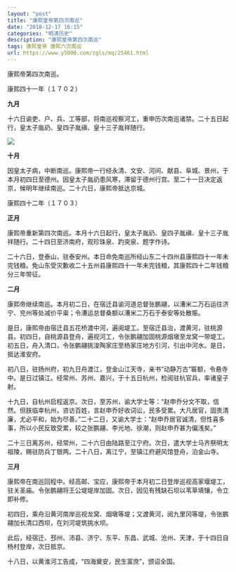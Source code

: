 ```yaml
---
layout: "post"
title: "康熙皇帝第四次南巡"
date: "2018-12-17 16:15"
categories: "明清历史"
description: "康熙皇帝第四次南巡"
tags: 康熙皇帝 康熙六次南巡
url: https://www.y5000.com/zgls/mq/25461.html
---
```






康熙帝第四次南巡。

康熙四十一年（１７０２）

 **九月**

十六日谕吏、户、兵、工等部，将南巡视察河工，重申历次南巡诸禁。二十五日起行，皇太子胤礽、皇四子胤禛、皇十三子胤祥随行。

![](https://img.y5000.com/uploads/allimg/170912/8-1F9121441495R.jpg)

 **十月**

因皇太子病，中断南巡。康熙帝一行经永清、文安、河间、献县、阜城、景州，于本月初四日至德州。因皇太子胤礽患风寒，滞留于德州行宫。至二十一日决定返京，候明年继续南巡。二十六日，康熙帝抵达京城。

康熙四十二年（１７０３）

 **正月**

康熙帝重新第四次南巡。本月十六日起行，皇太子胤礽、皇四子胤禛、皇十三子胤祥随行。二十四日至济南府，观珍珠泉、趵突泉、题字作诗。

二十六日，登泰山，驻泰安州。本日命免南巡所经山东二十四州县康熙四十一年未完钱粮。免山东受灾歉收二十五州县康熙四十一年未完钱粮，其康熙四十二年钱粮分三年带征。

**二月**

康熙帝继续南巡。本月初二日，在宿迁县谕河道总督张鹏翮，以漕米二万石运往济宁、兖州等处减价平粜；令漕运总督桑额以漕米二万石于泰安等处散赈。

是日，康熙帝由宿迁县五花桥渡中河，遍阅堤工。至宿迁县治，渡黄河，驻桃源县。初四日，自桃源县登舟，遍视河工，令张鹏翮加固桃源烟墩至龙窝一带堤工。初五日，舟入清口，令张鹏翮挑浚陶家庄至杨家庄地方引河，引出中河水。是日，抵达淮安府。

初八日，驻扬州府，初九日舟渡江，登金山江天寺，亲书“动静万古”匾额，令悬寺中。是日过镇江。经常州、苏州、嘉兴，于十五日杭州，检阅驻杭官兵，率诸皇子射。  

十九日，自杭州启程返京。次日，至苏州，谕大学士等：“赵申乔分文不取，信然。但朕临幸杭州，咨访百姓，言赵申乔好收词讼，民多受累。大凡居官，固贵清廉，尤必平和，始为尽善。”二十二日，又谕大学士：“赵申乔居官诚清，但性喜多事，所以小民反致受累，较之张鹏翮、李光地、徐潮，则赵申乔甚为偏浅矣。”

二十三日离苏州，经常州，二十六日由陆路至江宁府。次日，遣大学士马齐祭明太祖陵，赐驻防兵丁银两。二十八日，离江宁，至镇江府避风馆登舟，泊金山寺。

 **三月**

康熙帝在南巡回程中。经高邮、宝应，康熙帝于本月初二日登岸巡视高家堰堤工，驻关圣庙。令张鹏翮将王公堤堤岸加固。次日，因见有残缺石坝以苇草填镶，令立即补修。

初四日，乘舟沿黄河南岸巡视龙窝、烟墩等堤；又渡黄河，阅九里冈等堤，令张鹏翮加长清口西坝，在刘河堤筑挑水坝。

此后，经宿迁、邳州、沛县、济宁、东平、东昌、武城、沧州、天津，于十四日自杨村登岸，次日抵京。

十八日，以黄淮河工告成，“四海奠安，民生富庶”，颁诏全国。
